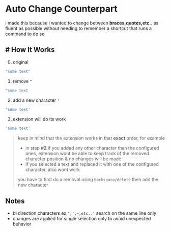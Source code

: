 # Auto Change Counterpart

i made this because i wanted to change between **braces,quotes,etc..** as fluent as possible without needing to remember a shortcut that runs a command to do so

## # How It Works

0. original

```js
"some text"
```

1. remove `"`

```js
"some text
```

2. add a new character `'`

```js
"some text'
```

3. extension will do its work

```js
'some text'
```

> keep in mind that the extension works in that **exact** order, for example
>
> - in step **#2** if you added any other character than the configured ones, extension wont be able to keep track of the removed character position & no changes will be made.
> - if you selected a text and replaced it with one of the configured character, also wont work
>
> you have to first do a removal using `backspace/delete` then add the new character

## Notes

- bi direction characters ex.`",',~,etc..'` search on the same line only
- changes are applied for single selection only to avoid unexpected behavior
